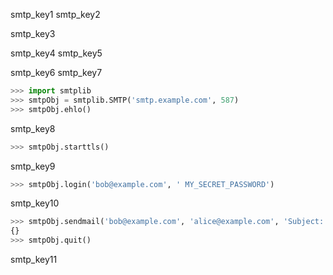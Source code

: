 smtp_key1
smtp_key2


smtp_key3


smtp_key4
smtp_key5


smtp_key6
smtp_key7


```python
>>> import smtplib
>>> smtpObj = smtplib.SMTP('smtp.example.com', 587)
>>> smtpObj.ehlo()
```
smtp_key8
```python
>>> smtpObj.starttls()
```
smtp_key9
```python
>>> smtpObj.login('bob@example.com', ' MY_SECRET_PASSWORD')
```
smtp_key10
```python
>>> smtpObj.sendmail('bob@example.com', 'alice@example.com', 'Subject: Solong.\nDear Alice, so long and thanks for all the fish. Sincerely, Bob')
{}
>>> smtpObj.quit()
```
smtp_key11
